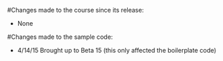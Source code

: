 #Changes made to the course since its release:
- None

#Changes made to the sample code:
- 4/14/15 Brought up to Beta 15 (this only affected the boilerplate code)

